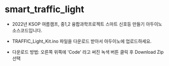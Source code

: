 # smart_traffic_light

* 2022년 KSOP 여름캠프, 중1,2 융합과학프로젝트  스마트 신호등 만들기 아두이노 소스코드입니다. 

* TRAFFIC_Light_Kit.ino 파일을 다운로드 받아서 아두이노에 업로드하세요. 
* 다운로드 방법: 오른쪽 위쪽에 'Code' 라고 써진 녹색 버튼 클릭 후 Download Zip 선택
